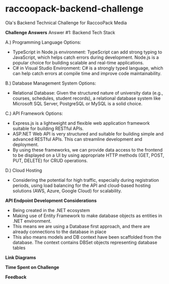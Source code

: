 # raccoopack-backend-challenge
Ola's Backend Technical Challenge for RaccooPack Media

**Challenge Answers**
Answer #1: Backend Tech Stack


A.) Programming Language Options:
- TypeScript in Node.js environment: TypeScript can add strong typing to JavaScript, which helps catch errors during development. Node.js is a popular choice for building scalable and real-time applications.
- C# in Visual Studio Environment: C# is a strongly typed language, which can help catch errors at compile time and improve code maintainability. 



B.) Database Management System Options:
- Relational Database: Given the structured nature of university data (e.g., courses, schedules, student records), a relational database system like Microsoft SQL Server, PostgreSQL or MySQL is a solid choice.

C.) API Framework Options:
 - Express.js is a lightweight and flexible web application framework suitable for building RESTful APIs.
 - ASP.NET Web API is very structured and suitable for building simple and advanced RESTful APIs. This can streamline development and deployment.
 - By using these frameworks, we can provide data access to the frontend to be displayed on a UI by using appropriate HTTP methods (GET, POST, PUT, DELETE) for CRUD operations.

D.) Cloud Hosting
 - Considering the potential for high traffic, especially during registration periods, using load balancing for the API and cloud-based hosting solutions (AWS, Azure, Google Cloud) for scalability.




**API Endpoint Development Considerations**
 - Being created in the .NET ecosystem
 - Making use of Entity Framework to make database objects as entities in .NET environment.
 - This means we are using a Database first approach, and there are already connections to the database in place
 - This also means models and DB context have been scaffolded from the database. The context contains DBSet objects representing database tables


**Link Diagrams**




**Time Spent on Challenge**




**Feedback**

